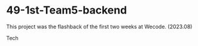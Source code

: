 # 49-1st-Team5-backend
This project was the flashback of the first two weeks at Wecode. (2023.08)

Tech
